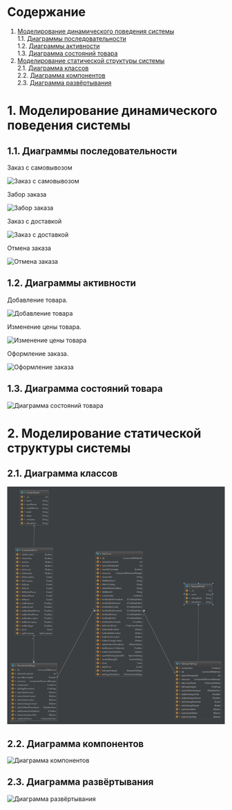# Содержание
1. [Моделирование динамического поведения системы](#1)  
1.1. [Диаграммы последовательности](#1_1)  
1.2. [Диаграммы активности](#1_2)  
1.3. [Диаграмма состояний товара](#1_3)  
2. [Моделирование статической структуры системы](#2)  
2.1. [Диаграмма классов](#2_1)  
2.2. [Диаграмма компонентов](#2_2)  
2.3. [Диаграмма развёртывания](#2_3)  

<a name="1"/>

#  1. Моделирование динамического поведения системы

<a name="1_1"/>

##  1.1. Диаграммы последовательности

Заказ с самовывозом

![Заказ с самовывозом](Images/ris_1_1_1.png)

Забор заказа

![Забор заказа](Images/ris_1_1_2.png)

Заказ с доставкой

![Заказ с доставкой](Images/ris_1_1_3.png)

Отмена заказа

![Отмена заказа](Images/ris_1_1_4.png)

<a name="1_2"/>

##  1.2. Диаграммы активности

Добавление товара.

![Добавление товара](Images/ris_1_2_1.png)

Изменение цены товара.

![Изменение цены товара](Images/ris_1_2_2.png)

Оформление заказа.

![Оформление заказа](Images/ris_1_2_3.png)

<a name="1_3"/>

##  1.3. Диаграмма состояний товара

![Диаграмма состояний товара](Images/ris_1_3.png)


<a name="2"/>

#  2. Моделирование статической структуры системы

<a name="2_1"/>

##  2.1. Диаграмма классов

![Диаграмма классов](Images/2.1_diagramm.png)

<a name="2_2"/>

##  2.2. Диаграмма компонентов

![Диаграмма компонентов](Images/ris_2_2.png)

<a name="2_3"/>

##  2.3. Диаграмма развёртывания

![Диаграмма развёртывания](Images/ris_2_3.png)
